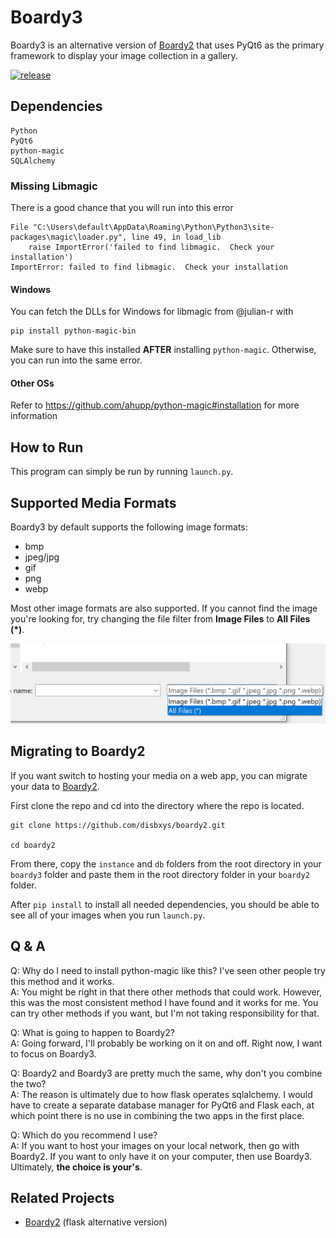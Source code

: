 # Boardy3
Boardy3 is an alternative version of [Boardy2](https://github.com/disbxys/boardy2) that uses PyQt6 as the primary framework to display your image collection in a gallery.

[![release](https://github.com/disbxys/boardy3/actions/workflows/release.yml/badge.svg)](https://github.com/disbxys/boardy3/actions/workflows/release.yml)

## Dependencies
```
Python
PyQt6
python-magic
SQLAlchemy
```

### Missing Libmagic
There is a good chance that you will run into this error

```
File "C:\Users\default\AppData\Roaming\Python\Python3\site-packages\magic\loader.py", line 49, in load_lib
    raise ImportError('failed to find libmagic.  Check your installation')
ImportError: failed to find libmagic.  Check your installation
```

#### Windows

You can fetch the DLLs for Windows for libmagic from @julian-r with
```
pip install python-magic-bin
```

Make sure to have this installed **AFTER** installing `python-magic`. Otherwise, you can run into the same error.

#### Other OSs
Refer to https://github.com/ahupp/python-magic#installation for more information


## How to Run
This program can simply be run by running `launch.py`.

## Supported Media Formats
Boardy3 by default supports the following image formats:
- bmp
- jpeg/jpg
- gif
- png
- webp

Most other image formats are also supported. If you cannot find the image you're looking for, try changing the file filter from **Image Files** to **All Files (*)**.

![Changing the file filter](static/images/file_filter_demo.png)

## Migrating to Boardy2
If you want switch to hosting your media on a web app, you can migrate your data to [Boardy2](https://github.com/disbxys/boardy2).

First clone the repo and cd into the directory where the repo is located.
```
git clone https://github.com/disbxys/boardy2.git

cd boardy2
```
From there, copy the `instance` and `db` folders from the root directory in your `boardy3` folder and paste them in the root directory folder in your `boardy2` folder.

After ```pip install``` to install all needed dependencies, you should be able to see all of your images when you run `launch.py`.

## Q & A
Q: Why do I need to install python-magic like this? I've seen other people try this method and it works.\
A: You might be right in that there other methods that could work. However, this was the most consistent method I have found and it works for me. You can try other methods if you want, but I'm not taking responsibility for that.

Q: What is going to happen to Boardy2?\
A: Going forward, I'll probably be working on it on and off. Right now, I want to focus on Boardy3.

Q: Boardy2 and Boardy3 are pretty much the same, why don't you combine the two?\
A: The reason is ultimately due to how flask operates sqlalchemy. I would have to create a separate database manager for PyQt6 and Flask each, at which point there is no use in combining the two apps in the first place.

Q: Which do you recommend I use?\
A: If you want to host your images on your local network, then go with Boardy2. If you want to only have it on your computer, then use Boardy3. Ultimately, <strong>the choice is your's</strong>.


## Related Projects

- [Boardy2](https://github.com/disbxys/boardy2) (flask alternative version)
